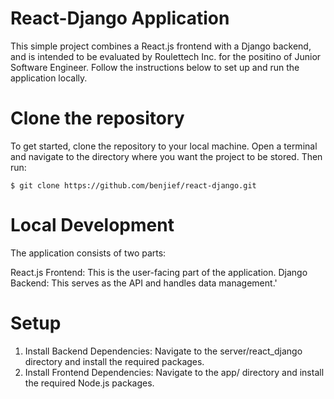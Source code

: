 # React-Django Application
This simple project combines a React.js frontend with a Django backend, and is intended to be evaluated by Roulettech Inc. for the positino of Junior Software Engineer. Follow the instructions below to set up and run the application locally.

# Clone the repository
To get started, clone the repository to your local machine. Open a terminal and navigate to the directory where you want the project to be stored. Then run:

    $ git clone https://github.com/benjief/react-django.git

# Local Development
The application consists of two parts:

React.js Frontend: This is the user-facing part of the application.
Django Backend: This serves as the API and handles data management.'

# Setup
1. Install Backend Dependencies: Navigate to the server/react_django directory and install the required packages.
2. Install Frontend Dependencies: Navigate to the app/ directory and install the required Node.js packages.